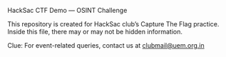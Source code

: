 HackSac CTF Demo — OSINT Challenge

This repository is created for HackSac club’s Capture The Flag practice.
Inside this file, there may or may not be hidden information.

Clue: For event-related queries, contact us at clubmail@uem.org.in

